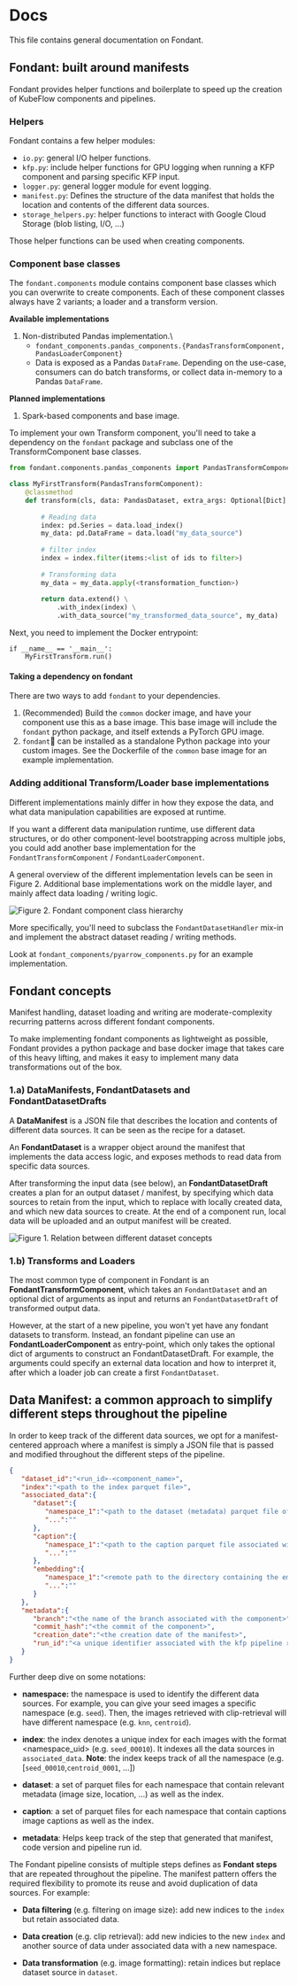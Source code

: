 # Docs

This file contains general documentation on Fondant.

## Fondant: built around manifests

Fondant provides helper functions and boilerplate to speed up the creation of KubeFlow components and pipelines.

### Helpers

Fondant contains a few helper modules:

- `io.py`: general I/O helper functions.
- `kfp.py`: include helper functions for GPU logging when running a KFP component and parsing specific KFP input.
- `logger.py`: general logger module for event logging.
- `manifest.py`: Defines the structure of the data manifest that holds the location and contents of the different data sources.
- `storage_helpers.py`: helper functions to interact with Google Cloud Storage (blob listing, I/O, ...)

Those helper functions can be used when creating components.

### Component base classes

The `fondant.components` module contains component base classes which you can overwrite to create components. Each of these component classes always have 2 variants; a loader and a transform version.

**Available implementations**
1. Non-distributed Pandas implementation.\
    - `fondant_components.pandas_components.{PandasTransformComponent, PandasLoaderComponent}`
    - Data is exposed as a Pandas `DataFrame`. Depending on the use-case, consumers can do batch transforms, or collect data in-memory to a Pandas `DataFrame`.

**Planned implementations**
1. Spark-based components and base image.

To implement your own Transform component, you'll need to take a dependency on the `fondant` package and subclass one of the TransformComponent base classes. 

```python
from fondant.components.pandas_components import PandasTransformComponent, PandasDataset, PandasDatasetDraft

class MyFirstTransform(PandasTransformComponent):
    @classmethod
    def transform(cls, data: PandasDataset, extra_args: Optional[Dict] = None) -> PandasDatasetDraft:
        
        # Reading data
        index: pd.Series = data.load_index()
        my_data: pd.DataFrame = data.load("my_data_source")
        
        # filter index 
        index = index.filter(items:<list of ids to filter>)
        
        # Transforming data
        my_data = my_data.apply(<transformation_function>)
       
        return data.extend() \
            .with_index(index) \
            .with_data_source("my_transformed_data_source", my_data)
```

Next, you need to implement the Docker entrypoint:

```
if __name__ == '__main__':
    MyFirstTransform.run()
```

#### Taking a dependency on fondant
There are two ways to add `fondant` to your dependencies.

1. (Recommended) Build the `common` docker image, and have your component use this as a base image. This base image will include the `fondant` python package, and itself extends a PyTorch GPU image.
2. `fondant` can be installed as a standalone Python package into your custom images. See the Dockerfile of the `common` base image for an example implementation.

### Adding additional Transform/Loader base implementations

Different implementations mainly differ in how they expose the data, and what data manipulation capabilities are exposed at runtime.

If you want a different data manipulation runtime, use different data structures, or do other component-level bootstrapping across multiple jobs, you could add another base implementation for the `FondantTransformComponent` / `FondantLoaderComponent`.

A general overview of the different implementation levels can be seen in Figure 2. Additional base implementations work on the middle layer, and mainly affect data loading / writing logic.

![Figure 2. Fondant component class hierarchy](class-hierarchy.png)

More specifically, you'll need to subclass the `FondantDatasetHandler` mix-in and implement the abstract dataset reading / writing methods.

Look at `fondant_components/pyarrow_components.py` for an example implementation.

## Fondant concepts

Manifest handling, dataset loading and writing are moderate-complexity recurring patterns across different fondant components.

To make implementing fondant components as lightweight as possible, Fondant provides a python package and base docker image that takes care of this heavy lifting, and makes it easy to implement many data transformations out of the box.

### 1.a) DataManifests, FondantDatasets and FondantDatasetDrafts
A **DataManifest** is a JSON file that describes the location and contents of different data sources. It can be seen as the recipe for a dataset.

An **FondantDataset** is a wrapper object around the manifest that implements the data access logic, and exposes methods to read data from specific data sources.

After transforming the input data (see below), an **FondantDatasetDraft** creates a plan for an output dataset / manifest, by specifying which data sources to retain from the input, which to replace with locally created data, and which new data sources to create. At the end of a component run, local data will be uploaded and an output manifest will be created.

![Figure 1. Relation between different dataset concepts](data-flow.png)

### 1.b) Transforms and Loaders
The most common type of component in Fondant is an **FondantTransformComponent**, which takes an `FondantDataset` and an optional dict of arguments as input and returns an `FondantDatasetDraft` of transformed output data.

However, at the start of a new pipeline, you won't yet have any fondant datasets to transform. Instead, an fondant pipeline can use an **FondantLoaderComponent** as entry-point, which only takes the optional dict of arguments to construct an FondantDatasetDraft. For example, the arguments could specify an external data location and how to interpret it, after which a loader job can create a first `FondantDataset`.

## **Data Manifest: a common approach to simplify different steps throughout the pipeline**
In order to keep track of the different data sources, we opt for a manifest-centered approach where 
a manifest is simply a JSON file that is passed and modified throughout the different steps of the pipeline. 

```json
{
   "dataset_id":"<run_id>-<component_name>",
   "index":"<path to the index parquet file>",
   "associated_data":{
      "dataset":{
         "namespace_1":"<path to the dataset (metadata) parquet file of the datasets associated with `namespace_1`>",
         "...":""
      },
      "caption":{
         "namespace_1":"<path to the caption parquet file associated with `namespace_1`>",
         "...":""
      },
      "embedding":{
         "namespace_1":"<remote path to the directory containing the embeddings associated with `namespace_1`",
         "...":""
      }
   },
   "metadata":{
      "branch":"<the name of the branch associated with the component>",
      "commit_hash":"<the commit of the component>",
      "creation_date":"<the creation date of the manifest>",
      "run_id":"<a unique identifier associated with the kfp pipeline run>"
   }
}
```
Further deep dive on some notations:  

* **namespace:** the namespace is used to identify the different data sources. For example, you can give 
your seed images a specific namespace (e.g. `seed`). Then, the images retrieved with clip-retrieval will 
have different namespace (e.g. `knn`, `centroid`).

* **index**: the index denotes a unique index for each images with the format <namespace_uid> (e.g. `seed_00010`).
It indexes all the data sources in `associated_data`.
**Note**: the index keeps track of all the namespace (e.g. [`seed_00010`,`centroid_0001`, ...])

* **dataset**: a set of parquet files for each namespace that contain relevant metadata
(image size, location, ...) as well as the index.

* **caption**: a set of parquet files for each namespace that contain captions
image captions as well as the index.

* **metadata**: Helps keep track of the step that generated that manifest, code version and pipeline run id.

The Fondant pipeline consists of multiple steps defines as **Fondant steps** that are repeated 
throughout the pipeline. The manifest pattern offers the required flexibility to promote its reuse and avoid
duplication of data sources. For example:  

* **Data filtering** (e.g. filtering on image size): add new indices to the `index` but retain associated data.  

* **Data creation** (e.g. clip retrieval): add new indicies to the new `index` and another source of data under associated data with a new namespace.  

* **Data transformation** (e.g. image formatting): retain indices but replace dataset source in `dataset`.  
